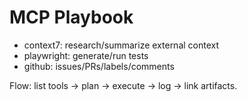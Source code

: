 # MCP Playbook

- context7: research/summarize external context
- playwright: generate/run tests
- github: issues/PRs/labels/comments

Flow: list tools → plan → execute → log → link artifacts.
